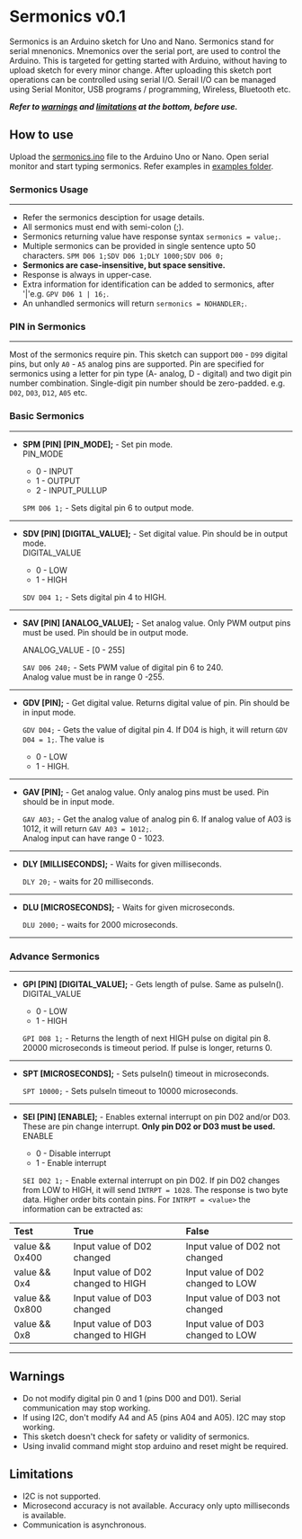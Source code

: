 # Sermonics v0.1
Sermonics is an Arduino sketch for Uno and Nano. Sermonics stand for serial mnenonics. Mnemonics over the serial port, are used to control the Arduino. This is targeted for getting started with Arduino, without having to upload sketch for every minor change. After uploading this sketch port operations can be controlled using serial I/O. Serail I/O can be managed using Serial Monitor, USB programs / programming, Wireless, Bluetooth etc.  

__*Refer to [warnings](#warnings) and [limitations](#limitations) at the bottom, before use.*__

## How to use
Upload the [sermonics.ino](sermonics.ino) file to the Arduino Uno or Nano. Open serial monitor and start typing sermonics. Refer examples in [examples folder](examples).

### Sermonics Usage

---
* Refer the sermonics desciption for usage details. 
* All sermonics must end with semi-colon (;). 
* Sermonics returning value have response syntax `sermonics = value;`. 
* Multiple sermonics can be provided in single sentence upto 50 characters.
    `SPM D06 1;SDV D06 1;DLY 1000;SDV D06 0;` 
* __Sermonics are case-insensitive, but space sensitive.__
* Response is always in upper-case.
* Extra information for identification can be added to sermonics, after '&#124;'e.g. `GPV D06 1 | 16;`.
* An unhandled sermonics will return `sermonics = NOHANDLER;`.

### PIN in Sermonics

---
Most of the sermonics require pin. This sketch can support `D00` - `D99` digital pins, but only `A0` - `A5` analog pins are supported. Pin are specified for sermonics using a letter for pin type (A- analog, D - digital) and two digit pin number combination. Single-digit pin number should be zero-padded. e.g. `D02`, `D03`, `D12`, `A05` etc.

### Basic Sermonics

---
* __SPM [PIN] [PIN_MODE];__  - Set pin mode.   
       PIN_MODE
     * 0 - INPUT  
     * 1 - OUTPUT   
     * 2 - INPUT_PULLUP   
     
  ```SPM D06 1;``` - Sets digital pin 6 to output mode.

---
* __SDV [PIN] [DIGITAL_VALUE];__ - Set digital value. Pin should be in output mode.      
    DIGITAL_VALUE   
     * 0 - LOW  
     * 1 - HIGH   

  ```SDV D04 1;``` - Sets digital pin 4 to HIGH.
  
---
* __SAV [PIN] [ANALOG_VALUE];__ - Set analog value. Only PWM output pins must be used. Pin should be in output mode.  
        
    ANALOG_VALUE  - [0 - 255]  

   ```SAV D06 240;``` - Sets PWM value of digital pin 6 to 240.  
   Analog value must be in range 0 -255.  
   
---
* __GDV [PIN];__ - Get digital value. Returns digital value of pin. Pin should be in input mode.  
     

  ```GDV D04;``` - Gets the value of digital pin 4. If D04 is high, it will return `GDV D04 = 1;`. 
  The value is 
  * 0 - LOW 
  * 1 - HIGH.
  
---
* __GAV [PIN];__ - Get analog value. Only analog pins must be used. Pin should be in input mode.     

  ```GAV A03;``` - Get the analog value of analog pin 6. If  analog value of A03 is 1012, it will return `GAV A03 = 1012;`.    
  Analog input can have range 0 - 1023.
  
---
* __DLY [MILLISECONDS];__  - Waits for given milliseconds.  
 
   ```DLY 20;``` - waits for 20 milliseconds. 
   
---
* __DLU [MICROSECONDS];__ - Waits for given microseconds.  
    
  ```DLU 2000;``` - waits for 2000 microseconds.   
  
---

### Advance Sermonics
---
* __GPI [PIN] [DIGITAL_VALUE];__ - Gets length of pulse. Same as pulseIn().   
   DIGITAL_VALUE
     * 0 - LOW  
     * 1 - HIGH  
    
  ```GPI D08 1;``` - Returns the length of next HIGH pulse on digital pin 8. 20000 microseconds is timeout period. If pulse is longer, returns 0.   
  
---

* __SPT [MICROSECONDS];__ - Sets pulseIn() timeout in microseconds.
    
  ```SPT 10000;``` - Sets pulseIn timeout to 10000 microseconds.
  
---

* __SEI [PIN] [ENABLE];__ - Enables external interrupt on pin D02 and/or D03. These are pin change interrupt. __Only pin D02 or D03 must be used.__    
    ENABLE  
     * 0 - Disable interrupt  
     * 1 - Enable interrupt
     
  ```SEI D02 1;``` - Enable external interrupt on pin D02. If pin D02 changes from LOW to HIGH, it will send `INTRPT = 1028`. 
  The response is two byte data. Higher order bits contain pins. For `INTRPT = <value>` the information can be extracted as:
  
| Test           | True                               | False                            |
| :------------- |:-----------------------------------| :--------------------------------|
| value && 0x400 | Input value of D02 changed         |Input value of D02 not changed    |
| value && 0x4   | Input value of D02 changed to HIGH |Input value of D02 changed to LOW | 
| value && 0x800 | Input value of D03 changed         |Input value of D03 not changed    |
| value && 0x8   | Input value of D03 changed to HIGH |Input value of D03 changed to LOW |

---

## Warnings 
* Do not modify digital pin 0 and 1 (pins D00 and D01). Serial communication may stop working.
* If using I2C, don't modify A4 and A5 (pins A04 and A05). I2C may stop working.
* This sketch doesn't check for safety or validity of sermonics.
* Using invalid command might stop arduino and reset might be required.

## Limitations
* I2C is not supported.
* Microsecond accuracy is not available. Accuracy only upto milliseconds is available.
* Communication is asynchronous.
